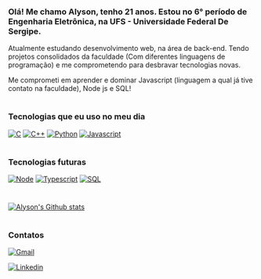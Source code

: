 ### Olá! Me chamo Alyson, tenho 21 anos. Estou no 6° período de Engenharia Eletrônica, na UFS - Universidade Federal De Sergipe.

Atualmente estudando desenvolvimento web, na área de back-end. Tendo projetos consolidados da faculdade (Com diferentes linguagens de programação) e me comprometendo para desbravar tecnologias novas.

Me comprometi em aprender e dominar Javascript (linguagem a qual já tive contato na faculdade), Node js e SQL! 

#
### Tecnologias que eu uso no meu dia

[![C](https://img.shields.io/badge/C-00599C?style=for-the-badge&logo=c&logoColor=white)]()
[![C++](https://img.shields.io/badge/C%2B%2B-00599C?style=for-the-badge&logo=c%2B%2B&logoColor=white)]()
[![Python](https://img.shields.io/badge/Python-14354C?style=for-the-badge&logo=python&logoColor=white)]()
[![Javascript](https://img.shields.io/badge/JavaScript-F7DF1E?style=for-the-badge&logo=javascript&logoColor=black)]()

#
### Tecnologias futuras

[![Node](https://img.shields.io/badge/Node.js-43853D?style=for-the-badge&logo=node.js&logoColor=white)]()
[![Typescript](https://img.shields.io/badge/TypeScript-007ACC?style=for-the-badge&logo=typescript&logoColor=white)]()
[![SQL](https://img.shields.io/badge/MySQL-00000F?style=for-the-badge&logo=mysql&logoColor=white)]()

#
[![Alyson's Github stats](https://github-readme-stats-sigma-five.vercel.app/api?username=alysonsz&show_icons=true&theme=dark#gh-dark-mode-only)](https://github.com/alysonsz/github-readme-stats#gh-dark-mode-only)

#
### Contatos

[![Gmail](https://img.shields.io/badge/Gmail-D14836?style=for-the-badge&logo=gmail&logoColor=white)](mailto:alysonsouza36@gmail.com)

[![Linkedin](https://img.shields.io/badge/LinkedIn-0077B5?style=for-the-badge&logo=linkedin&logoColor=white)](https://www.linkedin.com/in/alyson-souza-0959a025b/)
#

